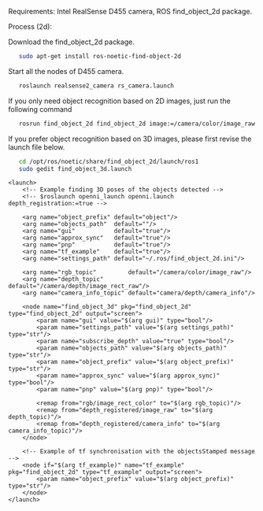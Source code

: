 Requirements: Intel RealSense D455 camera, ROS find_object_2d package.

Process (2d):

Download the find_object_2d package.

```bash
   sudo apt-get install ros-noetic-find-object-2d
```

Start all the nodes of D455 camera.

```bash
   roslaunch realsense2_camera rs_camera.launch
```

If you only need object recognition based on 2D images, just run the following command

```bash
   rosrun find_object_2d find_object_2d image:=/camera/color/image_raw
```

If you prefer object recognition based on 3D images, please first revise the launch file below.

```bash
   cd /opt/ros/noetic/share/find_object_2d/launch/ros1
   sudo gedit find_object_3d.launch
```
```launch
<launch>
	<!-- Example finding 3D poses of the objects detected -->
	<!-- $roslaunch openni_launch openni.launch depth_registration:=true -->
	
	<arg name="object_prefix" default="object"/>
	<arg name="objects_path"  default=""/>
	<arg name="gui"           default="true"/>
	<arg name="approx_sync"   default="true"/>
	<arg name="pnp"           default="true"/>
	<arg name="tf_example"    default="true"/>
	<arg name="settings_path" default="~/.ros/find_object_2d.ini"/>
	
	<arg name="rgb_topic"         default="/camera/color/image_raw"/>
	<arg name="depth_topic"       default="/camera/depth/image_rect_raw"/>
	<arg name="camera_info_topic" default="camera/depth/camera_info"/>
	
	<node name="find_object_3d" pkg="find_object_2d" type="find_object_2d" output="screen">
		<param name="gui" value="$(arg gui)" type="bool"/>
		<param name="settings_path" value="$(arg settings_path)" type="str"/>
		<param name="subscribe_depth" value="true" type="bool"/>
		<param name="objects_path" value="$(arg objects_path)" type="str"/>
		<param name="object_prefix" value="$(arg object_prefix)" type="str"/>
		<param name="approx_sync" value="$(arg approx_sync)" type="bool"/>
		<param name="pnp" value="$(arg pnp)" type="bool"/>
		
		<remap from="rgb/image_rect_color" to="$(arg rgb_topic)"/>
		<remap from="depth_registered/image_raw" to="$(arg depth_topic)"/>
		<remap from="depth_registered/camera_info" to="$(arg camera_info_topic)"/>
	</node>
	
	<!-- Example of tf synchronisation with the objectsStamped message -->
	<node if="$(arg tf_example)" name="tf_example" pkg="find_object_2d" type="tf_example" output="screen">
		<param name="object_prefix" value="$(arg object_prefix)" type="str"/>
	</node>
</launch>
```
